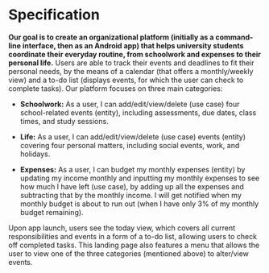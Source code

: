 # Specification
**Our goal is to create an organizational platform (initially as a command-line interface, then as an Android app) that helps university students coordinate their everyday routine, from schoolwork and expenses to their personal life.** Users are able to track their events and deadlines to fit their personal needs, by the means of a calendar (that offers a monthly/weekly view) and a to-do list (displays events, for which the user can check to complete tasks). Our platform focuses on three main categories:

+ **Schoolwork:** As a user, I can add/edit/view/delete (use case) four school-related events (entity), including assessments, due dates, class times, and study sessions.

+ **Life:** As a user, I can add/edit/view/delete (use case) events (entity) covering four personal matters, including social events, work, and holidays.

+ **Expenses:** As a user, I can budget my monthly expenses (entity) by updating my income monthly and inputting my monthly expenses to see how much I have left (use case), by adding up all the expenses and subtracting that by the monthly income. I will get notified when my monthly budget is about to run out (when I have only 3% of my monthly budget remaining).

Upon app launch, users see the today view, which covers all current responsibilities and events in a form of a to-do list, allowing users to check off completed tasks. This landing page also features a menu that allows the user to view one of the three categories (mentioned above) to alter/view events.
